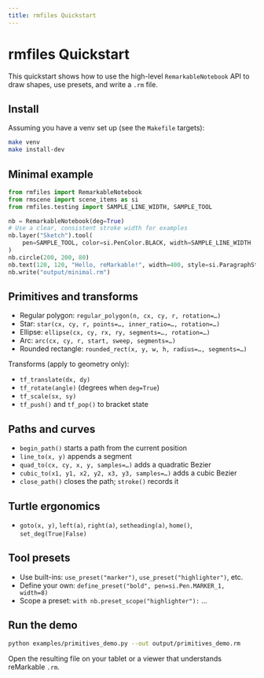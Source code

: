 ```yaml
---
title: rmfiles Quickstart
---
```


# rmfiles Quickstart

This quickstart shows how to use the high-level `RemarkableNotebook` API to draw shapes, use presets, and write a `.rm` file.

## Install

Assuming you have a venv set up (see the `Makefile` targets):

```bash
make venv
make install-dev
```

## Minimal example

```python
from rmfiles import RemarkableNotebook
from rmscene import scene_items as si
from rmfiles.testing import SAMPLE_LINE_WIDTH, SAMPLE_TOOL

nb = RemarkableNotebook(deg=True)
# Use a clear, consistent stroke width for examples
nb.layer("Sketch").tool(
    pen=SAMPLE_TOOL, color=si.PenColor.BLACK, width=SAMPLE_LINE_WIDTH
)
nb.circle(200, 200, 80)
nb.text(120, 120, "Hello, reMarkable!", width=400, style=si.ParagraphStyle.HEADING)
nb.write("output/minimal.rm")
```

## Primitives and transforms

- Regular polygon: `regular_polygon(n, cx, cy, r, rotation=…)`
- Star: `star(cx, cy, r, points=…, inner_ratio=…, rotation=…)`
- Ellipse: `ellipse(cx, cy, rx, ry, segments=…, rotation=…)`
- Arc: `arc(cx, cy, r, start, sweep, segments=…)`
- Rounded rectangle: `rounded_rect(x, y, w, h, radius=…, segments=…)`

Transforms (apply to geometry only):

- `tf_translate(dx, dy)`
- `tf_rotate(angle)` (degrees when `deg=True`)
- `tf_scale(sx, sy)`
- `tf_push()` and `tf_pop()` to bracket state

## Paths and curves

- `begin_path()` starts a path from the current position
- `line_to(x, y)` appends a segment
- `quad_to(cx, cy, x, y, samples=…)` adds a quadratic Bezier
- `cubic_to(x1, y1, x2, y2, x3, y3, samples=…)` adds a cubic Bezier
- `close_path()` closes the path; `stroke()` records it

## Turtle ergonomics

- `goto(x, y)`, `left(a)`, `right(a)`, `setheading(a)`, `home()`, `set_deg(True|False)`

## Tool presets

- Use built-ins: `use_preset("marker")`, `use_preset("highlighter")`, etc.
- Define your own: `define_preset("bold", pen=si.Pen.MARKER_1, width=8)`
- Scope a preset: `with nb.preset_scope("highlighter"):` …

## Run the demo

```bash
python examples/primitives_demo.py --out output/primitives_demo.rm
```

Open the resulting file on your tablet or a viewer that understands reMarkable `.rm`.
